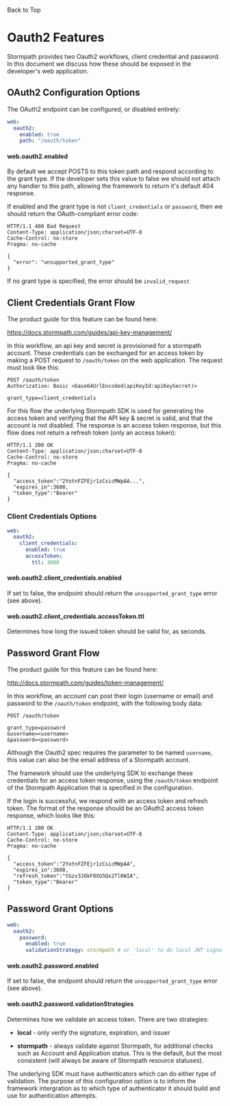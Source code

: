 <a name="#top">Back to Top</a>

# Oauth2 Features

Stormpath provides two Oauth2 workflows, client credential and password.  In
this document we discuss how these should be exposed in the developer's web
application.



## OAuth2 Configuration Options

The OAuth2 endpoint can be configured, or disabled entirely:

```yaml
web:
  oauth2:
    enabled: true
    path: "/oauth/token"
```

#### web.oauth2.enabled

By default we accept POSTS to this token path and respond according to the
grant type.  If the developer sets this value to false we should not attach any
handler to this path, allowing the framework to return it's default 404 response.

If enabled and the grant type is not `client_credentials` or `password`, then we
should return the OAuth-compliant error code:

    HTTP/1.1 400 Bad Request
    Content-Type: application/json;charset=UTF-8
    Cache-Control: no-store
    Pragma: no-cache

    {
      "error": "unsupported_grant_type"
    }

If no grant type is specified, the error should be `invalid_request`

## Client Credentials Grant Flow

The product guide for this feature can be found here:

https://docs.stormpath.com/guides/api-key-management/

In this workflow, an api key and secret is provisioned for a stormpath account.
These credentials can be exchanged for an access token by making a POST request
to `/oauth/token` on the web application.  The request must look like this:

````
POST /oauth/token
Authorization: Basic <base64UrlEncoded(apiKeyId:apiKeySecret)>

grant_type=client_credentials
````

For this flow the underlying Stormpath SDK is used for generating the access
token and verifying that the API key & secret is valid, and that the account is
not disabled.  The response is an access token response, but this flow does not
return a refresh token (only an access token):

```
HTTP/1.1 200 OK
Content-Type: application/json;charset=UTF-8
Cache-Control: no-store
Pragma: no-cache

{
  "access_token":"2YotnFZFEjr1zCsicMWpAA...",
  "expires_in":3600,
  "token_type":"Bearer"
}
```

### Client Credentials Options

```yaml
web:
  oauth2:
    client_credentials:
      enabled: true
      accessToken:
        ttl: 3600
```

#### web.oauth2.client_credentials.enabled

If set to false, the endpoint should return the `unsupported_grant_type` error
(see above).

#### web.oauth2.client_credentials.accessToken.ttl

Determines how long the issued token should be valid for, as seconds.

## Password Grant Flow

The product guide for this feature can be found here:

http://docs.stormpath.com/guides/token-management/

In this workflow, an account can post their login (username or email) and
password to the `/oauth/token` endpoint, with the following body data:

````
POST /oauth/token

grant_type=password
&username=<username>
&password=<password>
````

Although the Oauth2 spec requires the parameter to be named `username`, this
value can also be the email address of a Stormpath account.

The framework should use the underlying SDK to exchange these credentials
for an access token response, using the `/oauth/token` endpoint of the
Stormpath Application that is specified in the configuration.

If the login is successful, we respond with an access token and refresh token.
The format of the response should be an OAuth2 access token response, which
looks like this:

```
HTTP/1.1 200 OK
Content-Type: application/json;charset=UTF-8
Cache-Control: no-store
Pragma: no-cache

{
  "access_token":"2YotnFZFEjr1zCsicMWpAA",
  "expires_in":3600,
  "refresh_token":"tGzv3JOkF0XG5Qx2TlKWIA",
  "token_type":"Bearer"
}
```

## Password Grant Options

```yaml
web:
  oauth2:
    password:
      enabled: true
      validationStrategy: stormpath # or 'local' to do local JWT signature validation
```


#### web.oauth2.password.enabled

If set to false, the endpoint should return the `unsupported_grant_type` error
(see above).

#### web.oauth2.password.validationStrategies

Determines how we validate an access token.  There are two strategies:

* **local** - only verify the signature, expiration, and issuer

* **stormpath** - always validate against Stormpath, for additional checks
  such as Account and Application status.  This is the default, but the most
  consistent (will always be aware of Stormpath resource statuses).

The underlying SDK must have authenticators which can do either type of
validation.  The purpose of this configuration option is to inform the framework
intergration as to which type of authenticator it should build and use for
authentication attempts.
